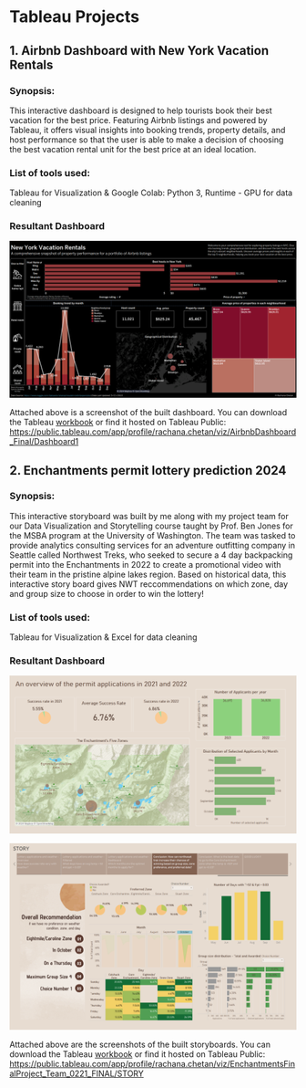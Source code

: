 # Tableau Projects

## 1. Airbnb Dashboard with New York Vacation Rentals
### Synopsis: 
This interactive dashboard is designed to help tourists book their best vacation for the best price. Featuring Airbnb listings and powered by Tableau, it offers visual insights into booking trends, property details, and host performance so that the user is able to make a decision of choosing the best vacation rental unit for the best price at an ideal location.

### List of tools used:
Tableau for Visualization & Google Colab: Python 3, Runtime - GPU for data cleaning

### Resultant Dashboard 
<p align="center">
  <img src="/Airbnb/Airbnb_Dashboard.png">
</p>

Attached above is a screenshot of the built dashboard. You can download the Tableau [workbook](https://github.com/rachanachetan/Tableau-Dashboards/blob/main/Airbnb/AirbnbDashboard_Final.twbx) or find it hosted on Tableau Public: https://public.tableau.com/app/profile/rachana.chetan/viz/AirbnbDashboard_Final/Dashboard1

## 2. Enchantments permit lottery prediction 2024
### Synopsis: 
This interactive storyboard was built by me along with my project team for our Data Visualization and Storytelling course taught by Prof. Ben Jones for the MSBA program at the University of Washington. The team was tasked to provide analytics consulting services for an adventure outfitting company in Seattle called Northwest Treks, who seeked to secure a 4 day backpacking permit into the Enchantments in 2022 to create a promotional video with their team in the pristine alpine lakes region. Based on historical data, this interactive story board gives NWT reccommendations on which zone, day and group size to choose in order to win the lottery!

### List of tools used:
Tableau for Visualization & Excel for data cleaning

### Resultant Dashboard 
<p align="center">
  <img src="/Enchantments/Introduction.png">
</p>

<p align="center">
  <img src="/Enchantments/OverallRecco.png">
</p>

Attached above are the screenshots of the built storyboards. You can download the Tableau [workbook](https://github.com/rachanachetan/Tableau-Dashboards/blob/main/Enchantments/Enchantments%20Final%20Project_Team_0221_FINAL-1.twbx) or find it hosted on Tableau Public: https://public.tableau.com/app/profile/rachana.chetan/viz/EnchantmentsFinalProject_Team_0221_FINAL/STORY


